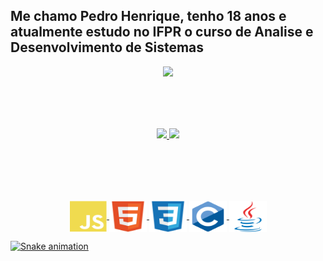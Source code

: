<h2>Me chamo Pedro Henrique, tenho 18 anos e atualmente estudo no IFPR o curso de Analise e Desenvolvimento de Sistemas</h2>

<div align="center" style="display-flex">
  <img src="http://github-readme-streak-stats.herokuapp.com/?user=Driinho&theme=dark&date_format=M%20j%5B%2C%20Y%5D" />
</div>

<div align="center" style="display-flex; padding: 5rem; ">
  <a href="https://github.com/Driinho">
  <img height="160rem" src="https://github-readme-stats.vercel.app/api?username=Driinho&show_icons=true&theme=dark&include_all_commits=true&count_private=true"/>
  <img height="160rem" src="https://github-readme-stats.vercel.app/api/top-langs/?username=Driinho&layout=compact&langs_count=7&theme=dark"/>
</div>

 <div align="center" style="display-flex" style="margin: 2rem" ><br>
  <img align="center" alt="pedro-Js" height="50" width="60" src="https://raw.githubusercontent.com/devicons/devicon/master/icons/javascript/javascript-plain.svg">
  <img align="center" alt="pedro-HTML" height="50" width="60" src="https://raw.githubusercontent.com/devicons/devicon/master/icons/html5/html5-original.svg">
  <img align="center" alt="pedro-CSS" height="50" width="60" src="https://raw.githubusercontent.com/devicons/devicon/master/icons/css3/css3-original.svg">
  <img align="center" alt ="pedro-c" height="50" width="60" src="https://github.com/devicons/devicon/blob/master/icons/c/c-original.svg">
  <img align="center" alt="pedro-java" height="50" width="60" src="https://github.com/devicons/devicon/blob/master/icons/java/java-original.svg" >
</div>
 
  ![Snake animation](https://github.com/Driinho/Driinho/blob/output/github-contribution-grid-snake.svg)
